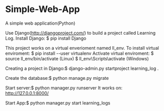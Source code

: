# Simple-Web-App
A simple web application(Python)

Use Django(http://djangoproject.com/) to build a project called Learning Log.
Install Django: $ pip install Django

This project works on a virtual enverioment named ll_env.
To install virtual enviroment: $ pip install --user virtualenv
Activate virtual enviroment: $ source ll_env/bin/activate (Linux)
                             $ ll_env\Scripts\activate (Windows)
                             
Creating a project in Django:$ django-admin.py startproject learning_log .

Create the database:$ python manage.py migrate

Start server:$ python manager.py runserver
It works on: http://127.0.0.1:8000/

Start App:$ python manager.py start learning_logs


